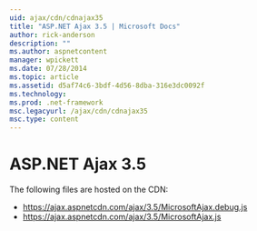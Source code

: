 ```yaml
---
uid: ajax/cdn/cdnajax35
title: "ASP.NET Ajax 3.5 | Microsoft Docs"
author: rick-anderson
description: ""
ms.author: aspnetcontent
manager: wpickett
ms.date: 07/28/2014
ms.topic: article
ms.assetid: d5af74c6-3bdf-4d56-8dba-316e3dc0092f
ms.technology: 
ms.prod: .net-framework
msc.legacyurl: /ajax/cdn/cdnajax35
msc.type: content
---
```

ASP.NET Ajax 3.5
====================
The following files are hosted on the CDN:

- https://ajax.aspnetcdn.com/ajax/3.5/MicrosoftAjax.debug.js
- https://ajax.aspnetcdn.com/ajax/3.5/MicrosoftAjax.js
